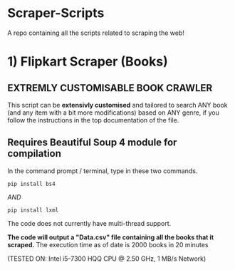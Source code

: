 
# Scraper-Scripts
A repo containing all the scripts related to scraping the web!


# 1) Flipkart Scraper (Books) 
## **EXTREMLY CUSTOMISABLE BOOK CRAWLER**

This script can be **extensivly customised** and tailored to search ANY book (and any item with a bit more modifications) based on ANY genre, if you follow the instructions in the top documentation of the file.

## Requires Beautiful Soup 4 module for compilation

In the command prompt / terminal, type in these two commands.

``` pip install bs4 ```

*AND*

```pip install lxml```



The code does not currently have multi-thread support.

**The code will output a "Data.csv" file containing all the books that it scraped.**
The execution time as of date is 2000 books in 20 minutes

(TESTED ON: Intel i5-7300 HQQ CPU @ 2.50 GHz, 1 MB/s Network)
